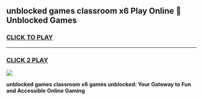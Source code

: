 
## unblocked games classroom x6 Play Online 👋 Unblocked Games
<h3>
<a href="https://premium.freeplayer.one?title=unblocked_games_classroom_x6&ref=19F">CLICK TO PLAY</a></h3>
<hr>

<h3>
<a href="https://premium.freeplayer.one?title=unblocked_games_classroom_x6&ref=19F">CLICK 2 PLAY</a>
  
</h3>

<a href="https://premium.freeplayer.one?title=unblocked_games_classroom_x6&ref=19F"><img src="https://clearcache.store/games.png"></a>


**unblocked games classroom x6 games unblocked: Your Gateway to Fun and Accessible Online Gaming**
